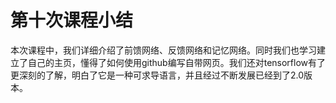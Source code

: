 # 第十次课程小结

本次课程中，我们详细介绍了前馈网络、反馈网络和记忆网络。同时我们也学习建立了自己的主页，懂得了如何使用github编写自带网页。我们还对tensorflow有了更深刻的了解，明白了它是一种可求导语言，并且经过不断发展已经到了2.0版本。